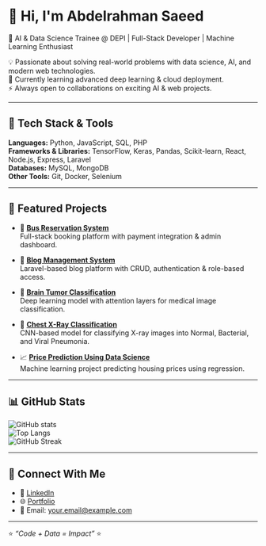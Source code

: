 # 👋 Hi, I'm Abdelrahman Saeed  

🚀 AI & Data Science Trainee @ DEPI | Full-Stack Developer | Machine Learning Enthusiast  

💡 Passionate about solving real-world problems with data science, AI, and modern web technologies.  
🌱 Currently learning advanced deep learning & cloud deployment.  
⚡ Always open to collaborations on exciting AI & web projects.  

---

## 🔧 Tech Stack & Tools  
**Languages:** Python, JavaScript, SQL, PHP  
**Frameworks & Libraries:** TensorFlow, Keras, Pandas, Scikit-learn, React, Node.js, Express, Laravel  
**Databases:** MySQL, MongoDB  
**Other Tools:** Git, Docker, Selenium  

---

## 📌 Featured Projects  

- 🚌 [**Bus Reservation System**](https://github.com/YOURUSERNAME/bus-reservation-system)  
   Full-stack booking platform with payment integration & admin dashboard.  

- 📖 [**Blog Management System**](https://github.com/YOURUSERNAME/blog-management-system)  
   Laravel-based blog platform with CRUD, authentication & role-based access.  

- 🧠 [**Brain Tumor Classification**](https://github.com/YOURUSERNAME/brain-tumor-classification)  
   Deep learning model with attention layers for medical image classification.  

- 🩻 [**Chest X-Ray Classification**](https://github.com/YOURUSERNAME/chest-xray-cnn)  
   CNN-based model for classifying X-ray images into Normal, Bacterial, and Viral Pneumonia.  

- 📈 [**Price Prediction Using Data Science**](https://github.com/YOURUSERNAME/price-prediction)  
   Machine learning project predicting housing prices using regression.  

---

## 📊 GitHub Stats  

![GitHub stats](https://github-readme-stats.vercel.app/api?username=YOURUSERNAME&show_icons=true&theme=radical)  
![Top Langs](https://github-readme-stats.vercel.app/api/top-langs/?username=YOURUSERNAME&layout=compact&theme=radical)  
![GitHub Streak](https://github-readme-streak-stats.herokuapp.com/?user=YOURUSERNAME&theme=radical)  

---

## 🤝 Connect With Me  

- 💼 [LinkedIn](https://linkedin.com/in/YOUR-LINK)  
- 🌐 [Portfolio](https://your-portfolio.com)  
- 📧 Email: your.email@example.com  

---

⭐️ *“Code + Data = Impact”* ⭐️
